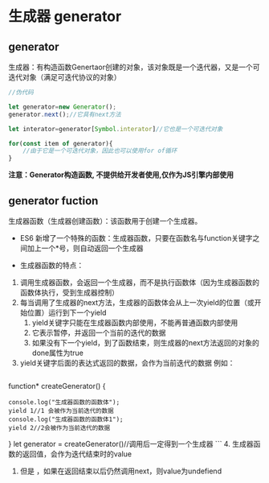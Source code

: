 # 生成器 generator

## generator

生成器：有构造函数Genertaor创建的对象，该对象既是一个迭代器，又是一个可迭代对象（满足可迭代协议的对象）


```js
//伪代码

let generator=new Generator();
generator.next();//它具有next方法

let interator=generator[Symbol.interator]//它也是一个可迭代对象

for(const item of generator){
    //由于它是一个可迭代对象，因此也可以使用for of循环
}
```

**注意：Generator构造函数, 不提供给开发者使用,仅作为JS引擎内部使用**


## generator fuction

 生成器函数（生成器创建函数）：该函数用于创建一个生成器。

 * ES6 新增了一个特殊的函数：生成器函数，只要在函数名与function关键字之间加上一个*号，则自动返回一个生成器


 * 生成器函数的特点：
  
1. 调用生成器函数，会返回一个生成器，而不是执行函数体（因为生成器函数的函数体执行，受到生成器控制）
2. 每当调用了生成器的next方法，生成器的函数体会从上一次yield的位置（或开始位置）运行到下一个yield
   1. yield关键字只能在生成器函数内部使用，不能再普通函数内部使用
   2. 它表示暂停，并返回一个当前的迭代的数据
   3. 如果没有下一个yield，到了函数结束，则生成器的next方法返回的对象的done属性为true
3. yield关键字后面的表达式返回的数据，会作为当前迭代的数据  例如：
    ```js
  function* createGenerator() {

    console.log("生成器函数的函数体");
    yield 1//1 会被作为当前迭代的数据
    console.log("生成器函数的函数体1");
    yield 2//2会被作为当前迭代的数据
   }
   let generator = createGenerator()//调用后一定得到一个生成器
    ```
4. 生成器函数的返回值，会作为迭代结束时的value
  1. 但是 ，如果在返回结束以后仍然调用next，则value为undefiend 

  

